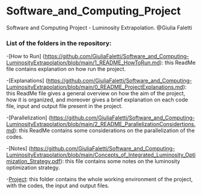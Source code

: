 # Software_and_Computing_Project
Software and Computing Project - Luminosity Extrapolation.
@Giulia Faletti

### List of the folders in the repository:
-[How to Run] (https://github.com/GiuliaFaletti/Software_and_Computing-LuminosityExtrapolation/blob/main/1_README_HowToRun.md): this ReadMe file contains explanation on how run the project.

-[Explanations] (https://github.com/GiuliaFaletti/Software_and_Computing-LuminosityExtrapolation/blob/main/0_README_ProjectExplanations.md): this ReadMe file gives a general overview on how the aim of the project, how it is organized, and moreover gives a brief explanation on each code file, input and output file present in the project.

-[Parallelization] (https://github.com/GiuliaFaletti/Software_and_Computing-LuminosityExtrapolation/blob/main/2_README_ParallelizationConsidertions.md): this ReadMe contains some considerations on the parallelization of the codes.

-[Notes] (https://github.com/GiuliaFaletti/Software_and_Computing-LuminosityExtrapolation/blob/main/Concepts_of_Integrated_Luminosity_Optimization_Strategy.pdf): this file
contains some notes on the luminosity optimization strategy.

-[Project](https://github.com/GiuliaFaletti/Software_and_Computing-LuminosityExtrapolation/blob/main/Project.zip): this folder contains
the whole working environment of the project, with the codes, the input and output files.
